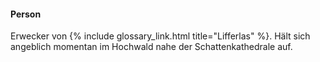 ---
---

#### Person <i class="fas fa-user-alt"></i>

Erwecker von {% include glossary_link.html title="Lifferlas" %}. Hält sich
angeblich momentan im Hochwald nahe der Schattenkathedrale auf.
